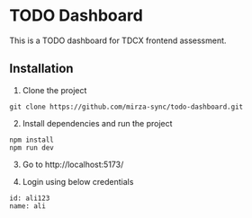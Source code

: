 # TODO Dashboard

This is a TODO dashboard for TDCX frontend assessment.

## Installation

1. Clone the project

```
git clone https://github.com/mirza-sync/todo-dashboard.git
```

2. Install dependencies and run the project

```
npm install
npm run dev
```

3. Go to http://localhost:5173/

4. Login using below credentials

```
id: ali123
name: ali
```
